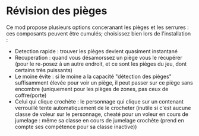 # Révision des pièges

Ce mod propose plusieurs options conceranant les pièges et les serrures : ces composants peuvent être cumulés; choisissez bien lors de l'installation :
- Detection rapide : trouver les pièges devient quasiment instantané 
- Recuperation : quand vous désamorssez un piège vous le récupérer (pour le re-posez à un autre endroit, et ce sont les pièges du jeu, dont certains très puissants)
- Le moine évite : si le moine a la capacité "détection des pièges" suffisamment élevée pour voir un piège, il peut passer sur ce piège sans encombre (uniquement pour les pièges de zones, pas ceux de coffre/porte)
- Celui qui clique crochète : le personnage qui clique sur un contenant verrouillé tente automatiquement de le crocheter (inutile si c'est aucune classe de voleur sur le personnage, cheaté pour un voleur en cours de jumelage : même sa classe en cours de jumelage crochète (prend en compte ses compétence pour sa classe inactive))
